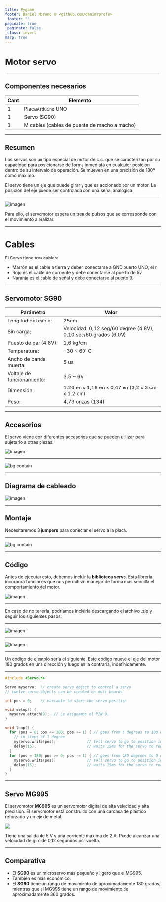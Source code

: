 ```yaml
---
title: Pygame
footer: Daniel Moreno 🌐 <github.com/danimrprofe>
_footer: ""
paginate: true
_paginate: false
_class: invert
marp: true
---
```


# Motor servo

---

## Componentes necesarios

| Cant | Elemento                                     |
| ---- | -------------------------------------------- |
| 1    | Placa``Arduino`` UNO                         |
| 1    | Servo (SG90)                                 |
| 1    | M cables (cables de puente de macho a macho) |

---

## Resumen

Los servos son un tipo especial de motor de c.c. que se caracterizan por su capacidad para posicionarse de forma inmediata en cualquier posición dentro de su intervalo de operación. Se mueven en una precisión de 180º como máximo.

El servo tiene un eje que puede girar y que es accionado por un motor. La posición del eje puede ser controlada con una señal analógica.

---

![imagen](img/2022-11-13-13-03-54.png)

Para ello, el servomotor espera un tren de pulsos que se corresponde con el movimiento a realizar.

---

# Cables

El Servo tiene tres cables:

- Marrón es el cable a tierra y deben conectarse a GND puerto UNO, el r
- Rojo es el cable de corriente y debe conectarse al puerto de 5v
- Naranja es el cable de señal y debe conectarse al puerto 9.

---

## Servomotor SG90

| Parámetro                  | Valor                                                           |
| -------------------------- | --------------------------------------------------------------- |
| Longitud del cable:        | 25cm                                                            |
| Sin carga;                 | Velocidad: 0,12 seg/60 degree (4.8V), 0.10 sec/60 grados (6.0V) |
| Puesto de par (4.8V):      | 1,6 kg/cm                                                       |
| Temperatura:               | -30 ~ 60' C                                                     |
| Ancho de banda muerta:     | 5 us                                                            |
| Voltaje de funcionamiento: | 3.5 ~ 6V                                                        |
| Dimensión:                 | 1.26 en x 1,18 en x 0,47 en (3,2 x 3 cm x 1.2 cm)               |
| Peso:                      | 4,73 onzas (134)                                                |

---

## Accesorios

El servo viene con diferentes accesorios que se pueden utilizar para sujetarlo a otras piezas.

![imagen](media/image83.png)

---

![bg contain](media/image84.jpeg)

---

## Diagrama de cableado

![imagen](media/image85.jpeg)

---

## Montaje

Necesitaremos 3 **jumpers** para conectar el servo a la placa.

---

![bg contain](media/image86.jpeg)

---

## Código

Antes de ejecutar esto, debemos incluir la **biblioteca servo**. Esta librería incorpora funciones que nos permitirán manejar de forma más sencilla el comportamiento del motor.

![imagen](img/2022-10-17-15-28-13.png)

---

En caso de no tenerla, podríamos incluirla descargando el archivo .zip y seguir los siguientes pasos:

---

![imagen](img/2022-10-17-15-30-21.png)

---

![imagen](img/2022-10-17-15-29-45.png)

---

Un código de ejemplo sería el siguiente. Este código mueve el eje del motor 180 grados en una dirección y luego en la contraria, indefinidamente.

---

```c title="pruebasServo.ino"
#include <Servo.h>

Servo myservo;  // create servo object to control a servo
// twelve servo objects can be created on most boards

int pos = 0;    // variable to store the servo position

void setup() {
  myservo.attach(9);  // Le asignamos el PIN 9.
}

void loop() {
  for (pos = 0; pos <= 180; pos += 1) { // goes from 0 degrees to 180 degrees
    // in steps of 1 degree
    myservo.write(pos);              // tell servo to go to position in variable 'pos'
    delay(15);                       // waits 15ms for the servo to reach the position
  }
  for (pos = 180; pos >= 0; pos -= 1) { // goes from 180 degrees to 0 degrees
    myservo.write(pos);              // tell servo to go to position in variable 'pos'
    delay(15);                       // waits 15ms for the servo to reach the position
  }
}
```
---

## Servo MG995

El servomotor **MG995** es un servomotor digital de alta velocidad y alta precisión. El servomotor está construido con una carcasa de plástico reforzado y un eje de metal.

![](img/2023-03-07-22-21-33.png)

Tiene una salida de 5 V y una corriente máxima de 2 A. Puede alcanzar una velocidad de giro de 0,12 segundos por vuelta.

---

## Comparativa

- El **SG90** es un microservo más pequeño y ligero que el MG995.
- También es más económico.
- El **SG90** tiene un rango de movimiento de aproximadamente 180 grados, mientras que el MG995 tiene un rango de movimiento de aproximadamente 360 grados.

